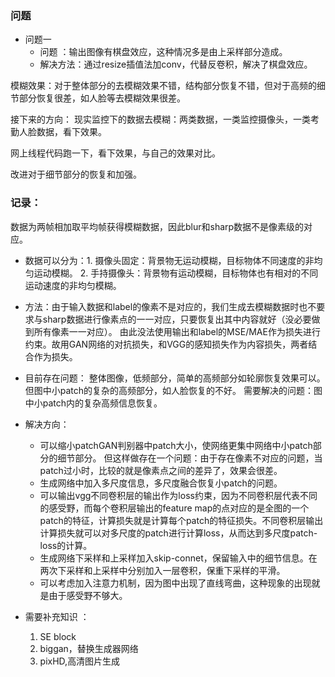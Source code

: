 

###  问题    
- 问题一  
  - 问题 ：输出图像有棋盘效应，这种情况多是由上采样部分造成。  
  - 解决方法：通过resize插值法加conv，代替反卷积，解决了棋盘效应。  

模糊效果：对于整体部分的去模糊效果不错，结构部分恢复不错，但对于高频的细节部分恢复很差，如人脸等去模糊效果很差。


接下来的方向：
现实监控下的数据去模糊：两类数据，一类监控摄像头，一类考勤人脸数据，看下效果。
  
网上线程代码跑一下，看下效果，与自己的效果对比。

改进对于细节部分的恢复和加强。



### 记录：  
数据为两帧相加取平均帧获得模糊数据，因此blur和sharp数据不是像素级的对应。  
- 数据可以分为：1. 摄像头固定：背景物无运动模糊，目标物体不同速度的非均匀运动模糊。 2. 手持摄像头：背景物有运动模糊，目标物体也有相对的不同运动速度的非均匀模糊。  

- 方法：由于输入数据和label的像素不是对应的，我们生成去模糊数据时也不要求与sharp数据进行像素点的一一对应，只要恢复出其中内容就好（没必要做到所有像素一一对应）。  由此没法使用输出和label的MSE/MAE作为损失进行约束。故用GAN网络的对抗损失，和VGG的感知损失作为内容损失，两者结合作为损失。  

- 目前存在问题： 整体图像，低频部分，简单的高频部分如轮廓恢复效果可以。但图中小patch的复杂的高频部分，如人脸恢复的不好。 需要解决的问题：图中小patch内的复杂高频信息恢复。  

- 解决方向：
	- 可以缩小patchGAN判别器中patch大小，使网络更集中网络中小patch部分的细节部分。 但这样做存在一个问题：由于存在像素不对应的问题，当patch过小时，比较的就是像素点之间的差异了，效果会很差。  
	- 生成网络中加入多尺度信息，多尺度融合恢复小patch的问题。
	- 可以输出vgg不同卷积层的输出作为loss约束，因为不同卷积层代表不同的感受野，而每个卷积层输出的feature map的点对应的是全图的一个patch的特征，计算损失就是计算每个patch的特征损失。不同卷积层输出计算损失就可以对多尺度的patch进行计算loss，从而达到多尺度patch-loss的计算。
	- 生成网络下采样和上采样加入skip-connet，保留输入中的细节信息。在两次下采样和上采样中分别加入一层卷积，保重下采样的平滑。  
	- 可以考虑加入注意力机制，因为图中出现了直线弯曲，这种现象的出现就是由于感受野不够大。

- 需要补充知识 ：  
  1. SE block
  2. biggan，替换生成器网络
  3. pixHD,高清图片生成
<!--stackedit_data:
eyJoaXN0b3J5IjpbMTI3NjgyMjE5MCwxOTQwMDQwODMzLDEzOT
QxOTQzOTEsMTI0MjYxNDc4OSwtNTU2NDI2MzE5LDc2MjE3NjQ3
MSwtOTQ3MzI2NDc5XX0=
-->